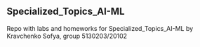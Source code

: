 ## Specialized_Topics_AI-ML
Repo with labs and homeworks for Specialized_Topics_AI-ML by Kravchenko Sofya, group 5130203/20102
